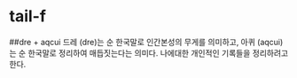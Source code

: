 # tail-f
##dre + aqcui
드레 (dre)는 순 한국말로 인간본성의 무게를 의미하고, 아퀴 (aqcui)는 순 한국말로 정리하여 매듭짓는다는 의미다. 나에대한 개인적인 기록들을 정리하려고 한다.
